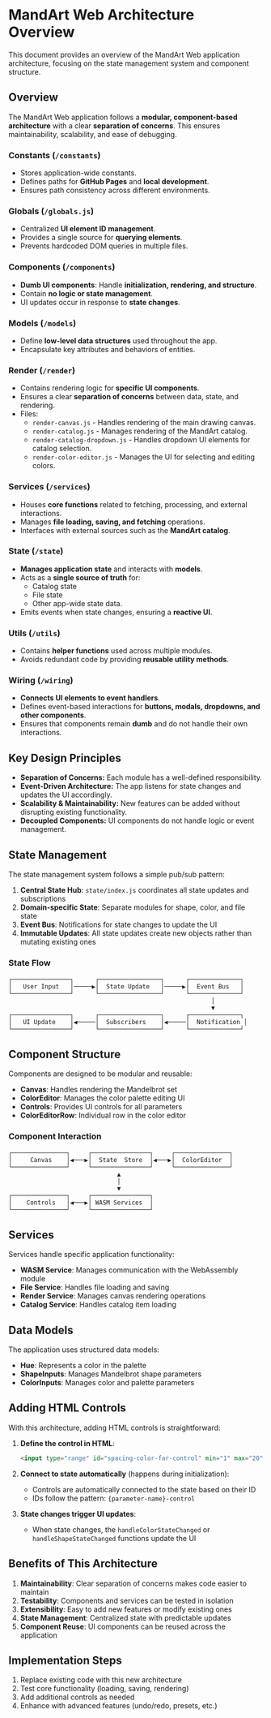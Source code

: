 # MandArt Web Architecture Overview

This document provides an overview of the MandArt Web application architecture, focusing on the state management system and component structure.

## Overview

The MandArt Web application follows a **modular, component-based architecture** with a clear **separation of concerns**. This ensures maintainability, scalability, and ease of debugging.

### Constants (`/constants`)
- Stores application-wide constants.
- Defines paths for **GitHub Pages** and **local development**.
- Ensures path consistency across different environments.

### Globals (`/globals.js`)
- Centralized **UI element ID management**.
- Provides a single source for **querying elements**.
- Prevents hardcoded DOM queries in multiple files.

### Components (`/components`)
- **Dumb UI components**: Handle **initialization, rendering, and structure**.
- Contain **no logic or state management**.
- UI updates occur in response to **state changes**.

### Models (`/models`)
- Define **low-level data structures** used throughout the app.
- Encapsulate key attributes and behaviors of entities.

### Render (`/render`)

- Contains rendering logic for **specific UI components**.
- Ensures a clear **separation of concerns** between data, state, and rendering.
- Files:
  - `render-canvas.js` - Handles rendering of the main drawing canvas.
  - `render-catalog.js` - Manages rendering of the MandArt catalog.
  - `render-catalog-dropdown.js` - Handles dropdown UI elements for catalog selection.
  - `render-color-editor.js` - Manages the UI for selecting and editing colors.

### Services (`/services`)
- Houses **core functions** related to fetching, processing, and external interactions.
- Manages **file loading, saving, and fetching** operations.
- Interfaces with external sources such as the **MandArt catalog**.

### State (`/state`)
- **Manages application state** and interacts with **models**.
- Acts as a **single source of truth** for:
  - Catalog state
  - File state
  - Other app-wide state data.
- Emits events when state changes, ensuring a **reactive UI**.

### Utils (`/utils`)
- Contains **helper functions** used across multiple modules.
- Avoids redundant code by providing **reusable utility methods**.

### Wiring (`/wiring`)
- **Connects UI elements to event handlers**.
- Defines event-based interactions for **buttons, modals, dropdowns, and other components**.
- Ensures that components remain **dumb** and do not handle their own interactions.

## Key Design Principles
- **Separation of Concerns:** Each module has a well-defined responsibility.
- **Event-Driven Architecture:** The app listens for state changes and updates the UI accordingly.
- **Scalability & Maintainability:** New features can be added without disrupting existing functionality.
- **Decoupled Components:** UI components do not handle logic or event management.



## State Management

The state management system follows a simple pub/sub pattern:

1. **Central State Hub**: `state/index.js` coordinates all state updates and subscriptions
2. **Domain-specific State**: Separate modules for shape, color, and file state
3. **Event Bus**: Notifications for state changes to update the UI
4. **Immutable Updates**: All state updates create new objects rather than mutating existing ones

### State Flow

```
┌────────────────┐      ┌─────────────────┐      ┌──────────────┐
│   User Input   │─────▶│  State Update   │─────▶│  Event Bus   │
└────────────────┘      └─────────────────┘      └──────────────┘
                                                        │
                                                        ▼
┌────────────────┐      ┌─────────────────┐      ┌──────────────┐
│   UI Update    │◀─────│  Subscribers    │◀─────│  Notification │
└────────────────┘      └─────────────────┘      └──────────────┘
```

## Component Structure

Components are designed to be modular and reusable:

- **Canvas**: Handles rendering the Mandelbrot set
- **ColorEditor**: Manages the color palette editing UI
- **Controls**: Provides UI controls for all parameters
- **ColorEditorRow**: Individual row in the color editor

### Component Interaction

```
┌───────────────┐     ┌────────────────┐     ┌───────────────┐
│     Canvas    │◀───▶│  State  Store  │◀───▶│  ColorEditor  │
└───────────────┘     └────────────────┘     └───────────────┘
                              ▲
                              │
                              ▼
┌───────────────┐     ┌────────────────┐
│    Controls   │◀───▶│ WASM Services  │
└───────────────┘     └────────────────┘
```

## Services

Services handle specific application functionality:

- **WASM Service**: Manages communication with the WebAssembly module
- **File Service**: Handles file loading and saving
- **Render Service**: Manages canvas rendering operations
- **Catalog Service**: Handles catalog item loading

## Data Models

The application uses structured data models:

- **Hue**: Represents a color in the palette
- **ShapeInputs**: Manages Mandelbrot shape parameters
- **ColorInputs**: Manages color and palette parameters

## Adding HTML Controls

With this architecture, adding HTML controls is straightforward:

1. **Define the control in HTML**:
   ```html
   <input type="range" id="spacing-color-far-control" min="1" max="20" step="0.5">
   ```

2. **Connect to state automatically** (happens during initialization):
   - Controls are automatically connected to the state based on their ID
   - IDs follow the pattern: `{parameter-name}-control`

3. **State changes trigger UI updates**:
   - When state changes, the `handleColorStateChanged` or `handleShapeStateChanged` functions update the UI

## Benefits of This Architecture

1. **Maintainability**: Clear separation of concerns makes code easier to maintain
2. **Testability**: Components and services can be tested in isolation
3. **Extensibility**: Easy to add new features or modify existing ones
4. **State Management**: Centralized state with predictable updates
5. **Component Reuse**: UI components can be reused across the application

## Implementation Steps

1. Replace existing code with this new architecture
2. Test core functionality (loading, saving, rendering)
3. Add additional controls as needed
4. Enhance with advanced features (undo/redo, presets, etc.)
